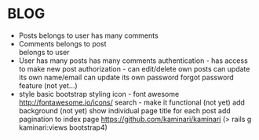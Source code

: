 # BLOG
- Posts
    belongs to user
    has many comments
- Comments
    belongs to post  
    belongs to user      
- User
    has many posts
    has many comments
    authentication - has access to make new post
    authorization - can edit/delete own posts
    can update its own name/email
    can update its own password 
    forgot password feature (not yet...)
- style
    basic bootstrap styling
    icon - font awesome http://fontawesome.io/icons/
    search - make it functional (not yet)
    add background (not yet)
    show individual page title for each post
    add pagination to index page https://github.com/kaminari/kaminari
    (> rails g kaminari:views bootstrap4)
